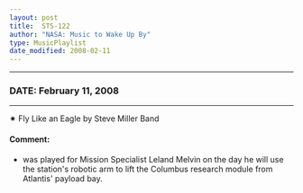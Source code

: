 ```yaml
---
layout: post
title:  STS-122
author: "NASA: Music to Wake Up By"
type: MusicPlaylist
date_modified: 2008-02-11
---
```


----
### DATE: February 11, 2008
----
✷ Fly Like an Eagle by Steve Miller Band

#### Comment:
* was played for Mission Specialist Leland Melvin on the day he will use the station's robotic arm to lift the Columbus research module from Atlantis' payload bay.
